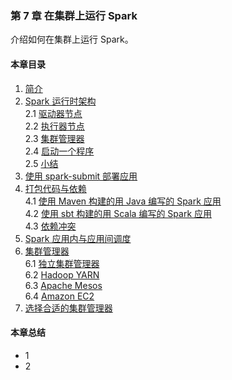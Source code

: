 ### 第 7 章	在集群上运行 Spark ###
介绍如何在集群上运行 Spark。
#### 本章目录 ####
1.	[简介]()    
2.	[Spark 运行时架构]()    
2.1	[驱动器节点]()   
2.2	[执行器节点]()    
2.3	[集群管理器]()    
2.4	[启动一个程序]()    
2.5	[小结]()    
3.	[使用 spark-submit 部署应用]()    
4.	[打包代码与依赖]()    
4.1	[使用 Maven 构建的用 Java 编写的 Spark 应用]()    
4.2	[使用 sbt 构建的用 Scala 编写的 Spark 应用]()    
4.3	[依赖冲突]()    
5.	[Spark 应用内与应用间调度]()    
6.	[集群管理器]()    
6.1	[独立集群管理器]()    
6.2	[Hadoop YARN]()    
6.3	[Apache Mesos]()    
6.4	[Amazon EC2]()    
7.	[选择合适的集群管理器]()    
#### 本章总结 ####    
-   1
-   2
